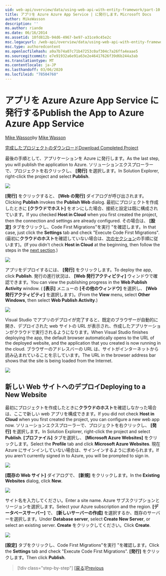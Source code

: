 ```yaml
---
uid: web-api/overview/data/using-web-api-with-entity-framework/part-10
title: アプリを Azure Azure App Service | に発行します。Microsoft Docs
author: MikeWasson
description: ''
ms.author: riande
ms.date: 06/16/2014
ms.assetid: 10fd812b-94d6-4967-be97-a31ce9c45e2c
msc.legacyurl: /web-api/overview/data/using-web-api-with-entity-framework/part-10
msc.type: authoredcontent
ms.openlocfilehash: a9a7b74a07c71b47253c0af304c7a26ffa4eaae5
ms.sourcegitcommit: e7e91932a6e91a63e2e46417626f39d6b244a3ab
ms.translationtype: MT
ms.contentlocale: ja-JP
ms.lasthandoff: 03/06/2020
ms.locfileid: "78504760"
---
```

# <a name="publish-the-app-to-azure-azure-app-service"></a><span data-ttu-id="bea95-102">アプリを Azure Azure App Service に発行する</span><span class="sxs-lookup"><span data-stu-id="bea95-102">Publish the App to Azure Azure App Service</span></span>

<span data-ttu-id="bea95-103">[Mike Wasson](https://github.com/MikeWasson)</span><span class="sxs-lookup"><span data-stu-id="bea95-103">by [Mike Wasson](https://github.com/MikeWasson)</span></span>

[<span data-ttu-id="bea95-104">完成したプロジェクトのダウンロード</span><span class="sxs-lookup"><span data-stu-id="bea95-104">Download Completed Project</span></span>](https://github.com/MikeWasson/BookService)

<span data-ttu-id="bea95-105">最後の手順として、アプリケーションを Azure に発行します。</span><span class="sxs-lookup"><span data-stu-id="bea95-105">As the last step, you will publish the application to Azure.</span></span> <span data-ttu-id="bea95-106">ソリューションエクスプローラーで、プロジェクトを右クリックし、 **[発行]** を選択します。</span><span class="sxs-lookup"><span data-stu-id="bea95-106">In Solution Explorer, right-click the project and select **Publish**.</span></span>

![](part-10/_static/image1.png)

<span data-ttu-id="bea95-107">**[発行]** をクリックすると、 **[Web の発行]** ダイアログが呼び出されます。</span><span class="sxs-lookup"><span data-stu-id="bea95-107">Clicking **Publish** invokes the **Publish Web** dialog.</span></span> <span data-ttu-id="bea95-108">最初にプロジェクトを作成したときに **[クラウドでホスト]** をオンにした場合、接続と設定は既に構成されています。</span><span class="sxs-lookup"><span data-stu-id="bea95-108">If you checked **Host in Cloud** when you first created the project, then the connection and settings are already configured.</span></span> <span data-ttu-id="bea95-109">その場合は、 **[設定]** タブをクリックし、Code First Migrations&quot;を実行 &quot;を確認します。</span><span class="sxs-lookup"><span data-stu-id="bea95-109">In that case, just click the **Settings** tab and check &quot;Execute Code First Migrations&quot;.</span></span> <span data-ttu-id="bea95-110">(最初に**クラウドのホスト**を確認していない場合は、[次のセクション](#new-website)の手順に従います)。</span><span class="sxs-lookup"><span data-stu-id="bea95-110">(If you didn't check **Host in Cloud** at the beginning, then follow the steps in the [next section](#new-website).)</span></span>

[![](part-10/_static/image3.png)](part-10/_static/image2.png)

<span data-ttu-id="bea95-111">アプリをデプロイするには、 **[発行]** をクリックします。</span><span class="sxs-lookup"><span data-stu-id="bea95-111">To deploy the app, click **Publish**.</span></span> <span data-ttu-id="bea95-112">発行の進行状況は、 **[Web 発行アクティビティ]** ウィンドウで確認できます。</span><span class="sxs-lookup"><span data-stu-id="bea95-112">You can view the publishing progress in the **Web Publish Activity** window.</span></span> <span data-ttu-id="bea95-113">( **[表示]** メニューの **[その他のウィンドウ]** を選択し、 **[Web 発行アクティビティ]** を選択します)。</span><span class="sxs-lookup"><span data-stu-id="bea95-113">(From the **View** menu, select **Other Windows**, then select **Web Publish Activity**.)</span></span>

![](part-10/_static/image4.png)

<span data-ttu-id="bea95-114">Visual Studio でアプリのデプロイが完了すると、既定のブラウザーが自動的に開き、デプロイされた web サイトの URL が表示され、作成したアプリケーションがクラウドで実行されるようになります。</span><span class="sxs-lookup"><span data-stu-id="bea95-114">When Visual Studio finishes deploying the app, the default browser automatically opens to the URL of the deployed website, and the application that you created is now running in the cloud.</span></span> <span data-ttu-id="bea95-115">ブラウザーのアドレスバーの URL は、サイトがインターネットから読み込まれていることを示しています。</span><span class="sxs-lookup"><span data-stu-id="bea95-115">The URL in the browser address bar shows that the site is being loaded from the Internet.</span></span>

[![](part-10/_static/image6.png)](part-10/_static/image5.png)

<a id="new-website"></a>
## <a name="deploying-to-a-new-website"></a><span data-ttu-id="bea95-116">新しい Web サイトへのデプロイ</span><span class="sxs-lookup"><span data-stu-id="bea95-116">Deploying to a New Website</span></span>

<span data-ttu-id="bea95-117">最初にプロジェクトを作成したときに**クラウドのホスト**を確認しなかった場合は、ここで新しい web アプリを構成できます。</span><span class="sxs-lookup"><span data-stu-id="bea95-117">If you did not check **Host in Cloud** when you first created the project, you can configure a new web app now.</span></span> <span data-ttu-id="bea95-118">ソリューションエクスプローラーで、プロジェクトを右クリックし、 **[発行]** を選択します。</span><span class="sxs-lookup"><span data-stu-id="bea95-118">In Solution Explorer, right-click the project and select **Publish**.</span></span> <span data-ttu-id="bea95-119">**[プロファイル]** タブを選択し、 **[Microsoft Azure Websites]** をクリックします。</span><span class="sxs-lookup"><span data-stu-id="bea95-119">Select the **Profile** tab and click **Microsoft Azure Websites**.</span></span> <span data-ttu-id="bea95-120">現在 Azure にサインインしていない場合は、サインインするように求められます。</span><span class="sxs-lookup"><span data-stu-id="bea95-120">If you aren't currently signed in to Azure, you will be prompted to sign in.</span></span>

[![](part-10/_static/image8.png)](part-10/_static/image7.png)

<span data-ttu-id="bea95-121">**[既存の Web サイト]** ダイアログで、 **[新規]** をクリックします。</span><span class="sxs-lookup"><span data-stu-id="bea95-121">In the **Existing Websites** dialog, click **New**.</span></span>

![](part-10/_static/image9.png)

<span data-ttu-id="bea95-122">サイト名を入力してください。</span><span class="sxs-lookup"><span data-stu-id="bea95-122">Enter a site name.</span></span> <span data-ttu-id="bea95-123">Azure サブスクリプションとリージョンを選択します。</span><span class="sxs-lookup"><span data-stu-id="bea95-123">Select your Azure subscription and the region.</span></span> <span data-ttu-id="bea95-124">**[データベースサーバー]** で、 **[新しいサーバーの作成]** を選択するか、既存のサーバーを選択します。</span><span class="sxs-lookup"><span data-stu-id="bea95-124">Under **Database server**, select **Create New Server**, or select an existing server.</span></span> <span data-ttu-id="bea95-125">**Create** をクリックしてください。</span><span class="sxs-lookup"><span data-stu-id="bea95-125">Click **Create**.</span></span>

[![](part-10/_static/image11.png)](part-10/_static/image10.png)

<span data-ttu-id="bea95-126">**[設定]** タブをクリックし、Code First Migrations&quot;を実行 &quot;を確認します。</span><span class="sxs-lookup"><span data-stu-id="bea95-126">Click the **Settings** tab and check &quot;Execute Code First Migrations&quot;.</span></span> <span data-ttu-id="bea95-127">**[発行]** をクリックします。</span><span class="sxs-lookup"><span data-stu-id="bea95-127">Then click **Publish**.</span></span>

> [!div class="step-by-step"]
> <span data-ttu-id="bea95-128">[[戻る]](part-9.md)</span><span class="sxs-lookup"><span data-stu-id="bea95-128">[Previous](part-9.md)</span></span>
